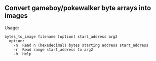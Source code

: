 ## Convert gameboy/pokewalker byte arrays into images

Usage:

```
bytes_to_image filename [option] start_address arg2
  option:
    -n  Read n (hexadecimal) bytes starting address start_address
    -r  Read range start_address to arg2
    -h  Help
```
